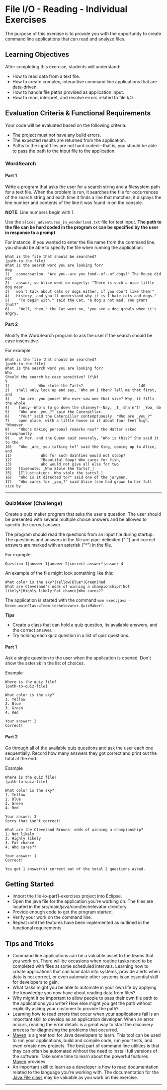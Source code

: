 # File I/O - Reading - Individual Exercises

The purpose of this exercise is to provide you with the opportunity to create command line applications that can read and analyze files.

## Learning Objectives

After completing this exercise, students will understand:

* How to read data from a text file.
* How to create complex, interactive command line applications that are data-driven.
* How to handle file paths provided as application input.
* How to read, interpret, and resolve errors related to file I/O.

## Evaluation Criteria & Functional Requirements

Your code will be evaluated based on the following criteria:

* The project must not have any build errors.
* The expected results are returned from the application.
* Paths to the input files are not hard coded—that is, you should be able to pass the path to the input file to the application.

### WordSearch

#### Part 1

Write a program that asks the user for a search string and a filesystem path for a text file. When the problem is run, it searches the file for occurrences of the search string and each time it finds a line that matches, it displays the line number and contents of the line it was found in on the console.

**NOTE**: Line numbers begin with 1.

Use the `alices_adventures_in_wonderland.txt` file for test input. **The path to the file can be hard coded in the program or can be specified by the user in response to a prompt**

For instance, if you wanted to enter the file name from the command line, you should be able to specify the file when running the application:

```
What is the file that should be searched?
[path-to-the-file]
What is the search word you are looking for?
dog
1)   conversation. "Are you--are you fond--of--of dogs?" The Mouse did not
2)   answer, so Alice went on eagerly: "There is such a nice little dog near
3)   won't talk about cats or dogs either, if you don't like them!"
4)   history, and you'll understand why it is I hate cats and dogs."
5)    "To begin with," said the Cat, "a dog's not mad. You grant that?"
6)    "Well, then," the Cat went on, "you see a dog growls when it's angry,

```

#### Part 2

Modify the WordSearch program to ask the user if the search should be case insensitive.

For example:

```
What is the file that should be searched?
[path-to-the-file]
What is the search word you are looking for?
Who
Should the search be case sensitive? (Y\N)
Y
1)             Who stole the Tarts?                         140
2)   shall only look up and say, 'Who am I then? Tell me that first, and
3)    "An arm, you goose! Who ever saw one that size? Why, it fills the whole
4)    fancy--Who's to go down the chimney?--Nay, _I_ sha'n't! _You_ do
5)    "Who are _you_?" said the Caterpillar.
6)    "You!" said the Caterpillar contemptuously. "Who are _you_?"
7)    open place, with a little house in it about four feet high. "Whoever
8)    "Who's making personal remarks now?" the Hatter asked triumphantly.
9)    at her, and the Queen said severely, "Who is this?" She said it to the
10)   "Who _are_ you talking to?" said the King, coming up to Alice, and
11)             Who for such dainties would not stoop?
12)             "Beautiful Soup! Who cares for fish,
13)             Who would not give all else for two
14)   [Sidenote: _Who Stole the Tarts?_]
15)   [Illustration: _Who stole the tarts?_]
16)   "Who is it directed to?" said one of the jurymen.
17)   "Who cares for _you_?" said Alice (she had grown to her full size by

```
---

### QuizMaker (Challenge)

Create a quiz maker program that asks the user a question. The user should be presented with several multiple choice answers and be allowed to specify the correct answer.

The program should read the questions from an input file during startup. The questions and answers in the file are pipe-delimited ("|") and correct answers are marked with an asterisk ("*") in the file.

For example:
```
Question-1|answer-1|answer-2|correct-answer*|answer-4
```

An example of the file might look something like this:
```
What color is the sky?|Yellow|Blue*|Green|Red
What are Cleveland's odds of winning a championship?|Not likely*|Highly likely|Fat chance|Who cares??
```

The application is started with the command `mvn exec:java -Dexec.mainClass="com.techelevator.QuizMaker"`.

**Tips**

* Create a class that can hold a quiz question, its available answers, and the correct answer.
* Try holding each quiz question in a list of quiz questions.

#### Part 1

Ask a single question to the user when the application is opened. Don't show the asterisk in the list of choices.

Example
```
Where is the quiz file?
[path-to-quiz-file]

What color is the sky?
1. Yellow
2. Blue
3. Green
4. Red

Your answer: 2
Correct!
```

#### Part 2

Go through all of the available quiz questions and ask the user each one sequentially. Record how many answers they got correct and print out the total at the end.

Example
```
Where is the quiz file?
[path-to-quiz-file]

What color is the sky?
1. Yellow
2. Blue
3. Green
4. Red

Your answer: 3
Sorry that isn't correct!

What are the Cleveland Browns' odds of winning a championship?
1. Not likely
2. Highly likely
3. Fat chance
4. Who cares??

Your answer: 1
Correct!

You got 1 answer(s) correct out of the total 2 questions asked.

```

## Getting Started

* Import the file-io-part1-exercises project into Eclipse.
* Open the java file for the application you're working on. The files are located in the src/main/java/com/techelevator directory.
* Provide enough code to get the program started.
* Verify your work on the command line.
* Repeat until the features have been implemented as outlined in the functional requirements.

## Tips and Tricks

* Command line applications can be a valuable asset to the teams that you work on. There will be occasions when routine tasks need to be completed with files at some scheduled intervals. Learning how to create applications that can load data into systems, provide alerts when data is not correct, or even automate other systems is an essential skill for developers to gain.
* What tasks might you be able to automate in your own life by applying the knowledge you now have about reading data from files?
* Why might it be important to allow people to pass their own file path to the applications you write? How else might you get the path without explicitly asking your customer to provide the path?
* Learning how to read errors that occur when your applications fail is an important skill to develop as an application developer. When an error occurs, reading the error details is a great way to start the discovery process for diagnosing the problems that occurred.
* [Maven][maven-in-five-minutes] is a great tool for Java developers to learn. This tool can be used to run your applications, build and compile code, run your tests, and even create new projects. The best part of command line utilities is that they can often be automated without the need to install full versions of the software. Take some time to learn about the powerful features [Maven][maven-in-five-minutes] provides.
* An important skill to learn as a developer is how to read documentation related to the language you're working with. The documentation for the [Java File class][java-file-class-api-docs] may be valuable as you work on this exercise.

---

[java-file-class-api-docs]: https://docs.oracle.com/javase/8/docs/api/java/io/File.html
[maven-in-five-minutes]: https://maven.apache.org/guides/getting-started/maven-in-five-minutes.html
